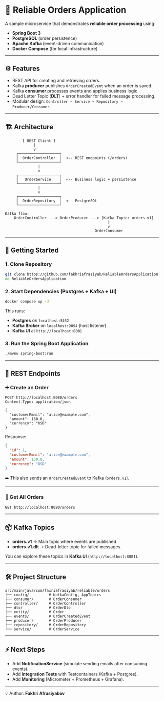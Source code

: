 # 📘 Reliable Orders Application

A sample microservice that demonstrates **reliable order processing** using:

- **Spring Boot 3**
- **PostgreSQL** (order persistence)
- **Apache Kafka** (event-driven communication)
- **Docker Compose** (for local infrastructure)

---

## ⚙️ Features
- REST API for creating and retrieving orders.
- Kafka **producer** publishes `OrderCreatedEvent` when an order is saved.
- Kafka **consumer** processes events and applies business logic.
- Dead Letter Topic (**DLT**) + error handler for failed message processing.
- Modular design: `Controller → Service → Repository → Producer/Consumer`.

---

## 🏗️ Architecture

```
        [ REST Client ]
             |
             v
     ┌───────────────────┐
     │  OrderController  │  <-- REST endpoints (/orders)
     └───────────────────┘
               |
               v
     ┌───────────────────┐
     │   OrderService    │  <-- Business logic + persistence
     └───────────────────┘
               |
               v
     ┌───────────────────┐
     │  OrderRepository  │  <-- PostgreSQL
     └───────────────────┘

Kafka flow:
    OrderController ---> OrderProducer ---> [Kafka Topic: orders.v1]
                                               |
                                               v
                                         OrderConsumer
```

---

## 🚀 Getting Started

### 1. Clone Repository
```bash
git clone https://github.com/fakhriafrasiyab/ReliableOrdersApplication.git
cd ReliableOrdersApplication
```

### 2. Start Dependencies (Postgres + Kafka + UI)
```bash
docker compose up -d
```

This runs:
- **Postgres** on `localhost:5432`
- **Kafka Broker** on `localhost:9094` (host listener)
- **Kafka UI** at `http://localhost:8081`

### 3. Run the Spring Boot Application
```bash
./mvnw spring-boot:run
```

---

## 🔑 REST Endpoints

### ➕ Create an Order
```http
POST http://localhost:8080/orders
Content-Type: application/json

{
  "customerEmail": "alice@example.com",
  "amount": 150.0,
  "currency": "USD"
}
```

Response:
```json
{
  "id": 1,
  "customerEmail": "alice@example.com",
  "amount": 150.0,
  "currency": "USD"
}
```

➡️ This also sends an `OrderCreatedEvent` to Kafka (`orders.v1`).

---

### 📜 Get All Orders
```http
GET http://localhost:8080/orders
```

---

## 📦 Kafka Topics
- **orders.v1** → Main topic where events are published.
- **orders.v1.dlt** → Dead-letter topic for failed messages.

You can explore these topics in **Kafka UI** (`http://localhost:8081`).

---

## 🛠️ Project Structure
```
src/main/java/com/faxriafrasiyab/reliable/orders
├── config/         # KafkaConfig, AppTopics
├── consumer/       # OrderConsumer
├── controller/     # OrderController
├── dto/            # OrderDto
├── entity/         # Order
├── events/         # OrderCreatedEvent
├── producer/       # OrderProducer
├── repository/     # OrderRepository
└── service/        # OrderService
```

---

## ⚡ Next Steps
- Add **NotificationService** (simulate sending emails after consuming events).
- Add **Integration Tests** with Testcontainers (Kafka + Postgres).
- Add **Monitoring** (Micrometer + Prometheus + Grafana).

---

💡 Author: **Fakhri Afrasiyabov**
